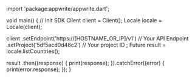 import 'package:appwrite/appwrite.dart';

void main() { // Init SDK
  Client client = Client();
  Locale locale = Locale(client);

  client
    .setEndpoint('https://[HOSTNAME_OR_IP]/v1') // Your API Endpoint
    .setProject('5df5acd0d48c2') // Your project ID
  ;
  Future result = locale.listCountries();

  result
    .then((response) {
      print(response);
    }).catchError((error) {
      print(error.response);
  });
}
